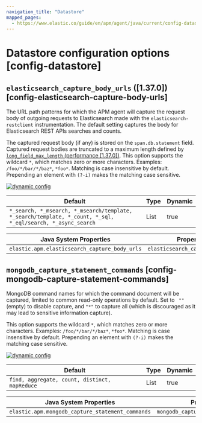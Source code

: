 ```yaml
---
navigation_title: "Datastore"
mapped_pages:
  - https://www.elastic.co/guide/en/apm/agent/java/current/config-datastore.html
---
```


# Datastore configuration options [config-datastore]



## `elasticsearch_capture_body_urls` ([1.37.0]) [config-elasticsearch-capture-body-urls]

The URL path patterns for which the APM agent will capture the request body of outgoing requests to Elasticsearch made with the `elasticsearch-restclient` instrumentation. The default setting captures the body for Elasticsearch REST APIs searches and counts.

The captured request body (if any) is stored on the `span.db.statement` field. Captured request bodies are truncated to a maximum length defined by [`long_field_max_length` (performance [1.37.0])](/reference/config-core.md#config-long-field-max-length). This option supports the wildcard `*`, which matches zero or more characters. Examples: `/foo/*/bar/*/baz*`, `*foo*`. Matching is case insensitive by default. Prepending an element with `(?-i)` makes the matching case sensitive.

[![dynamic config](/reference/images/dynamic-config.svg "") ](/reference/configuration.md#configuration-dynamic)

| Default | Type | Dynamic |
| --- | --- | --- |
| `*_search, *_msearch, *_msearch/template, *_search/template, *_count, *_sql, *_eql/search, *_async_search` | List | true |

| Java System Properties | Property file | Environment |
| --- | --- | --- |
| `elastic.apm.elasticsearch_capture_body_urls` | `elasticsearch_capture_body_urls` | `ELASTIC_APM_ELASTICSEARCH_CAPTURE_BODY_URLS` |


## `mongodb_capture_statement_commands` [config-mongodb-capture-statement-commands]

MongoDB command names for which the command document will be captured, limited to common read-only operations by default. Set to ` ""` (empty) to disable capture, and `"*"` to capture all (which is discouraged as it may lead to sensitive information capture).

This option supports the wildcard `*`, which matches zero or more characters. Examples: `/foo/*/bar/*/baz*`, `*foo*`. Matching is case insensitive by default. Prepending an element with `(?-i)` makes the matching case sensitive.

[![dynamic config](/reference/images/dynamic-config.svg "") ](/reference/configuration.md#configuration-dynamic)

| Default | Type | Dynamic |
| --- | --- | --- |
| `find, aggregate, count, distinct, mapReduce` | List | true |

| Java System Properties | Property file | Environment |
| --- | --- | --- |
| `elastic.apm.mongodb_capture_statement_commands` | `mongodb_capture_statement_commands` | `ELASTIC_APM_MONGODB_CAPTURE_STATEMENT_COMMANDS` |

